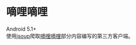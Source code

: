 # 嘀哩嘀哩  
Android 5.1+  
使用[jsoup](https://github.com/jhy/jsoup)爬取[嘀哩嘀哩](http://www.dilidili.wang/)部分内容编写的第三方客户端。
